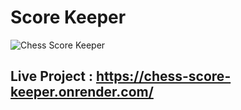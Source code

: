 # Score Keeper

![Chess Score Keeper](https://user-images.githubusercontent.com/104242641/212827940-85c5da22-0ad1-4efb-97d8-dfd6ac95dd03.png)

## Live Project : https://chess-score-keeper.onrender.com/
